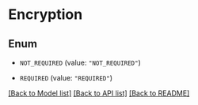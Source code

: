 # Encryption

## Enum


* `NOT_REQUIRED` (value: `"NOT_REQUIRED"`)

* `REQUIRED` (value: `"REQUIRED"`)


[[Back to Model list]](../README.md#documentation-for-models) [[Back to API list]](../README.md#documentation-for-api-endpoints) [[Back to README]](../README.md)


